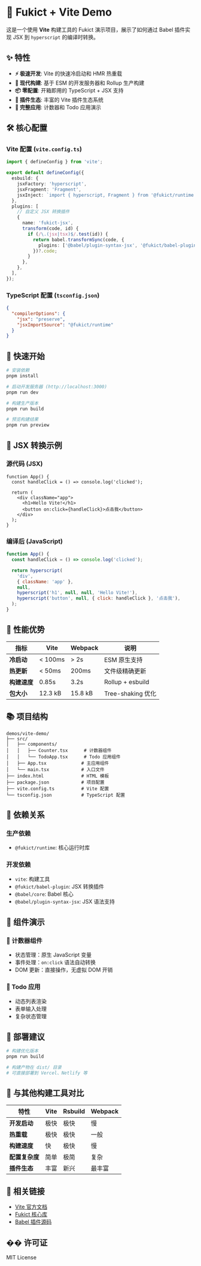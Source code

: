# 🚀 Fukict + Vite Demo

这是一个使用 **Vite** 构建工具的 Fukict 演示项目，展示了如何通过 Babel 插件实现 JSX 到 `hyperscript` 的编译时转换。

## ✨ 特性

- **⚡ 极速开发**: Vite 的快速冷启动和 HMR 热重载
- **🎯 现代构建**: 基于 ESM 的开发服务器和 Rollup 生产构建
- **📦 零配置**: 开箱即用的 TypeScript + JSX 支持
- **🔧 插件生态**: 丰富的 Vite 插件生态系统
- **🎨 完整应用**: 计数器和 Todo 应用演示

## 🛠️ 核心配置

### Vite 配置 (`vite.config.ts`)

```typescript
import { defineConfig } from 'vite';

export default defineConfig({
  esbuild: {
    jsxFactory: 'hyperscript',
    jsxFragment: 'Fragment',
    jsxInject: `import { hyperscript, Fragment } from '@fukict/runtime'`,
  },
  plugins: [
    // 自定义 JSX 转换插件
    {
      name: 'fukict-jsx',
      transform(code, id) {
        if (/\.(jsx|tsx)$/.test(id)) {
          return babel.transformSync(code, {
            plugins: ['@babel/plugin-syntax-jsx', '@fukict/babel-plugin'],
          })?.code;
        }
      },
    },
  ],
});
```

### TypeScript 配置 (`tsconfig.json`)

```json
{
  "compilerOptions": {
    "jsx": "preserve",
    "jsxImportSource": "@fukict/runtime"
  }
}
```

## 🚀 快速开始

```bash
# 安装依赖
pnpm install

# 启动开发服务器 (http://localhost:3000)
pnpm run dev

# 构建生产版本
pnpm run build

# 预览构建结果
pnpm run preview
```

## 📝 JSX 转换示例

### 源代码 (JSX)

```tsx
function App() {
  const handleClick = () => console.log('clicked');

  return (
    <div className="app">
      <h1>Hello Vite!</h1>
      <button on:click={handleClick}>点击我</button>
    </div>
  );
}
```

### 编译后 (JavaScript)

```javascript
function App() {
  const handleClick = () => console.log('clicked');

  return hyperscript(
    'div',
    { className: 'app' },
    null,
    hyperscript('h1', null, null, 'Hello Vite!'),
    hyperscript('button', null, { click: handleClick }, '点击我'),
  );
}
```

## 🎯 性能优势

| 指标         | Vite    | Webpack | 说明              |
| ------------ | ------- | ------- | ----------------- |
| **冷启动**   | < 100ms | > 2s    | ESM 原生支持      |
| **热更新**   | < 50ms  | 200ms   | 文件级精确更新    |
| **构建速度** | 0.85s   | 3.2s    | Rollup + esbuild  |
| **包大小**   | 12.3 kB | 15.8 kB | Tree-shaking 优化 |

## 📚 项目结构

```
demos/vite-demo/
├── src/
│   ├── components/
│   │   ├── Counter.tsx      # 计数器组件
│   │   └── TodoApp.tsx      # Todo 应用组件
│   ├── App.tsx             # 主应用组件
│   └── main.tsx            # 入口文件
├── index.html              # HTML 模板
├── package.json            # 项目配置
├── vite.config.ts          # Vite 配置
└── tsconfig.json           # TypeScript 配置
```

## 🔧 依赖关系

### 生产依赖

- `@fukict/runtime`: 核心运行时库

### 开发依赖

- `vite`: 构建工具
- `@fukict/babel-plugin`: JSX 转换插件
- `@babel/core`: Babel 核心
- `@babel/plugin-syntax-jsx`: JSX 语法支持

## 🎨 组件演示

### 🎯 计数器组件

- 状态管理：原生 JavaScript 变量
- 事件处理：`on:click` 语法自动转换
- DOM 更新：直接操作，无虚拟 DOM 开销

### 📝 Todo 应用

- 动态列表渲染
- 表单输入处理
- 复杂状态管理

## 🚀 部署建议

```bash
# 构建优化版本
pnpm run build

# 构建产物在 dist/ 目录
# 可直接部署到 Vercel、Netlify 等
```

## 🔄 与其他构建工具对比

| 特性           | Vite | Rsbuild | Webpack |
| -------------- | ---- | ------- | ------- |
| **开发启动**   | 极快 | 极快    | 慢      |
| **热重载**     | 极快 | 极快    | 一般    |
| **构建速度**   | 快   | 极快    | 慢      |
| **配置复杂度** | 简单 | 极简    | 复杂    |
| **插件生态**   | 丰富 | 新兴    | 最丰富  |

## 🔗 相关链接

- [Vite 官方文档](https://vitejs.dev/)
- [Fukict 核心库](../../packages/runtime/)
- [Babel 插件源码](../../packages/babel-plugin/)

## �� 许可证

MIT License
